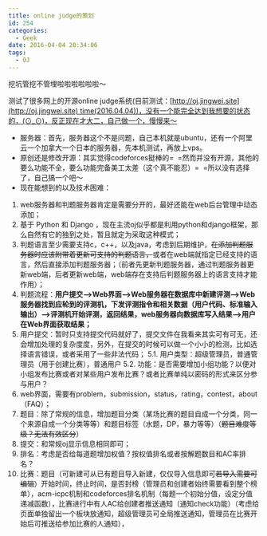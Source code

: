 ```yaml
---
title: online judge的策划
id: 254
categories:
  - Geek
date: 2016-04-04 20:34:06
tags:
  - OJ
---
```


挖坑管挖不管埋啦啦啦啦啦啦～

测试了很多网上的开源online judge系统(目前测试：[http://oj.jingwei.site](http://oj.jingwei.site) time(2016.04.04))，没有一个能完全达到我想要的状态的，(⊙_⊙)，反正现在才大二，自己做一个，慢慢来～

*   服务器：首先，服务器这个不是问题，自己本机就是ubuntu，还有一个阿里云一个加拿大一个日本的服务器，先本机测试，再放上vps。
*   原创还是修改开源：其实觉得codeforces挺棒的=  =然而并没有开源，其他的要么功能不全，要么功能完备美工太差（这个真不能忍）=  =所以没有选择了，自己搞一个吧～
*   现在能想到的以及技术困难：

1.  web服务器和判题服务器肯定是需要分开的，最好还能在web后台管理中动态添加；
2.  基于 Python 和 Django ，现在主流oj似乎都是利用python和django框架，那么自然有它的独到之处，暂且就定为采取这种模式；
3.  判题语言至少需要支持c，c++，以及java，考虑到后期维护，<del>在添加判题服务器时应该附带着更新可支持的判题语言，</del>或者在web端就指定已经支持的语言，然后直接添加判题服务器；（前者先更新判题服务器，通过判题服务器更新web端，后者更新web端，web端存在支持后判题服务器上的语言支持才能作用）；
4.  判题流程：**用户提交--&gt;Web界面--&gt;Web服务器在数据库中新建评测--&gt;Web服务器找到应轮到的评测机，下发评测指令和相关数据（用户代码、标准输入输出）--&gt;评测机开始评测，返回结果，web服务器向数据库写入结果--&gt;用户在Web界面获取结果；**
5.  用户提交：暂时只支持提交代码就好了，提交文件在我看来其实可有可无，还会增加处理的复杂度度，另外，在提交的时候可以做一个小小的检测，比如选择语言错误，或者采用了一些非法代码；
5.1\. 用户类型：超级管理员，普通管理员（用于创建比赛），普通用户
5.2\. 功能：是否需要增加小组功能？以便对小组发布比赛或者对某些用户发布比赛？或者比赛单纯以密码的形式来区分参与用户？
6.  web界面，需要有problem，submission，status，rating，contest，about（FAQ）；
7.  题目：除了常规的信息，增加题目分类（某场比赛的题目自成一个分类，同一个来源自成一个分类等等）和题目标签（水题，DP，暴力等等）（<del>题目难度等级？无法有效区分</del>）
8.  提交：和常规oj显示信息相同即可；
9.  排名：考虑是否给每道题增加权值？按权值排名或者按解题数目和AC率排名？
10.  比赛：题目（可新建可从已有题目导入新建，仅仅导入信息即可<del>若导入需要可编辑</del>）开始时间，终止时间，是否封榜（管理员和创建者始终需要看到整个榜单），acm-icpc机制和codeforces排名机制（每题一个初始分值，设定分值递减函数），比赛进行中有人AC给创建者推送通知（通知check功能）（考虑给页面单独留出一个板块放通知，超级管理员可全局推送通知，管理员在比赛开始后可推送给参加比赛的人通知），